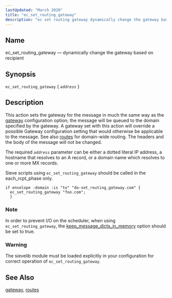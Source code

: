 ```yaml
---
lastUpdated: "March 2020"
title: "ec_set_routing_gateway"
description: "ec set routing gateway dynamically change the gateway based on recipient ec set routing gateway address This action sets the gateway for the message in much the same way as the gateway configuration option the message will be queued to the domain specified by the gateway A gateway set with..."
---
```


<a name="sieve.ref.ec_set_routing_gateway"></a> 
## Name

ec_set_routing_gateway — dynamically change the gateway based on recipient

## Synopsis

`ec_set_routing_gateway` { *`address`* }

<a name="idp30520944"></a> 
## Description

This action sets the gateway for the message in much the same way as the [gateway](/momentum/3/3-reference/3-reference-conf-ref-gateway) configuration option; the message will be queued to the domain specified by the gateway. A gateway set with this action will override a possible Gateway configuration setting that would otherwise be applicable to the message. See also [routes](/momentum/3/3-reference/3-reference-conf-ref-routes) for domain-wide routing. The headers and the body of the message will not be changed.

The required *`address`* parameter can be either a dotted literal IP address, a hostname that resolves to an A record, or a domain name which resolves to one or more MX records.

Sieve scripts using `ec_set_routing_gateway` should be called in the each_rcpt_phase only.

<a name="example.ec_set_routing_gateway"></a> 


```
if envelope :domain :is "to" "do-set_routing_gateway.com" {
  ec_set_routing_gateway "foo.com";
  }
```

### Note

In order to prevent I/O on the scheduler, when using `ec_set_routing_gateway`, the [keep_message_dicts_in_memory](/momentum/3/3-reference/3-reference-conf-ref-keep-message-dicts-in-memory) option should be set to true.

### Warning

The sievelib module must be loaded explicitly in your configuration for correct operation of `ec_set_routing_gateway`.

<a name="idp30532624"></a> 
## See Also

[gateway](/momentum/3/3-reference/3-reference-conf-ref-gateway), [routes](/momentum/3/3-reference/3-reference-conf-ref-routes)